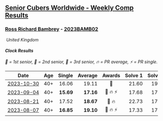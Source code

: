 <style>table {white-space: nowrap;}</style>
<link rel="stylesheet" type="text/css" href="/scw-comp/css/flags.css" />

## [Senior Cubers Worldwide - Weekly Comp Results](/scw-comp/results/)
### [Ross Richard Bambrey](README.md) - [2023BAMB02](https://www.worldcubeassociation.org/persons/2023BAMB02?event=clock)

<i class="flag flag-GB" />&nbsp;United Kingdom

#### Clock Results

<span style="white-space: nowrap;">🥇 = 1st senior</span>, <span style="white-space: nowrap;">🥈 = 2nd senior</span>, <span style="white-space: nowrap;">🥉 = 3rd senior</span>, <span style="white-space: nowrap;">🔥 = PR average</span>, <span style="white-space: nowrap;">⚡ = PR single</span>.

| Date | Age | Single | Average | Awards | Solve 1 | Solve 2 | Solve 3 | Solve 4 | Solve 5 | Video |
| :--: | :--: | --: | --: | :--: | --: | --: | --: | --: | --: | :-- |
| [2023-10-30](../../results/2023-10-30/clock.md) | 40+ | 16.06 | 19.11 | 🥉 | 21.60 | 19.42 | 18.44 | 19.46 | 16.06 | [Desktop](https://www.facebook.com/536706331/videos/865767345079042) / [Mobile](https://m.facebook.com/536706331/videos/865767345079042) |
| [2023-09-04](../../results/2023-09-04/clock.md) | 40+ | **15.69** | **17.16** | 🥈 🔥 ⚡ | 17.68 | 17.42 | 18.45 | 16.37 | **15.69** | [Desktop](https://www.facebook.com/536706331/videos/1977956135936518) / [Mobile](https://m.facebook.com/536706331/videos/1977956135936518) |
| [2023-08-21](../../results/2023-08-21/clock.md) | 40+ | 17.52 | **18.67** | 🥈 🔥 | 22.73 | 17.52 | 18.61 | 18.79 | 18.60 | [Desktop](https://www.facebook.com/536706331/videos/833857295018870) / [Mobile](https://m.facebook.com/536706331/videos/833857295018870) |
| [2023-08-07](../../results/2023-08-07/clock.md) | 40+ | **16.85** | **19.10** | 🥉 🔥 ⚡ | 17.33 | 17.65 | **16.85** | 22.33 | DNF | [Desktop](https://www.facebook.com/536706331/videos/275330951873120) / [Mobile](https://m.facebook.com/536706331/videos/275330951873120) |


<!-- Global site tag (gtag.js) - Google Analytics -->
<script async src="https://www.googletagmanager.com/gtag/js?id=UA-86348435-3"></script>
<script>window.dataLayer = window.dataLayer || []; function gtag() {dataLayer.push(arguments);} gtag('js', new Date()); gtag('config', 'UA-86348435-3');</script>
